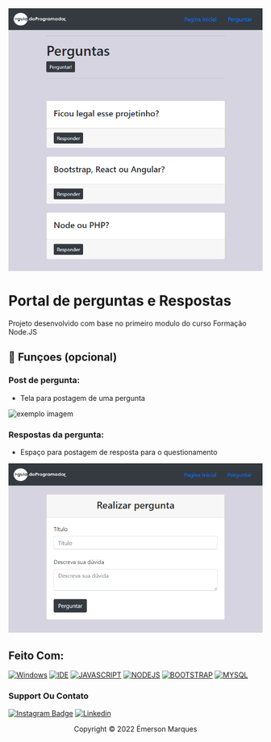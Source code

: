 <img src="/public/img/readme-repository/tela-principal.png" alt="exemplo imagem">

# Portal de perguntas e Respostas

Projeto desenvolvido com base no primeiro modulo do curso Formação Node.JS 

## 🔧 Funçoes (opcional)

### Post de pergunta:
- Tela para postagem de uma pergunta
<img src="/public/img/readme-repository/postar-pergunta.png" alt="exemplo imagem">

### Respostas da pergunta:
- Espaço para postagem de resposta para o questionamento
<img src="/public/img/readme-repository/realizar-pergunta.png" alt="exemplo imagem">

## Feito Com:
[![Windows](https://img.shields.io/badge/Windows-0078D6?style=for-the-badge&logo=windows&logoColor=white)](https://www.microsoft.com/pt-br/windows/get-windows-10)
[![IDE](https://img.shields.io/badge/Visual_studio_code-0078D4?style=for-the-badge&logo=visual%20studio%20code&logoColor=white)](https://code.visualstudio.com/)
[![JAVASCRIPT](https://img.shields.io/badge/JavaScript-F7DF1E?style=for-the-badge&logo=javascript&logoColor=black)](https://developer.mozilla.org/pt-BR/docs/Web/JavaScript)
[![NODEJS](https://img.shields.io/badge/Node.js-43853D?style=for-the-badge&logo=node.js&logoColor=white)](https://nodejs.org/en/)
[![BOOTSTRAP](https://img.shields.io/badge/Bootstrap-563D7C?style=for-the-badge&logo=bootstrap&logoColor=white)](https://getbootstrap.com)
[![MYSQL](https://img.shields.io/badge/MySQL-00000F?style=for-the-badge&logo=mysql&logoColor=white)](https://getbootstrap.com)


### Support Ou Contato

[![Instagram Badge](https://img.shields.io/badge/Instagram-E4405F?style=for-the-badge&logo=instagram&logoColor=white)](https://www.instagram.com/_cordeiroe/)
[![Linkedin](https://img.shields.io/badge/LinkedIn-0077B5?style=for-the-badge&logo=linkedin&logoColor=white)](https://www.linkedin.com/in/cordeiroe/)

<p align="center">Copyright © 2022 Émerson Marques</p>
